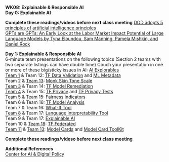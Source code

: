 **WK08: Explainable & Responsible AI**  
**Day 0: Explainable AI**  

**Complete these readings/videos before next class meeting**
[DOD adopts 5 principles of artificial intelligence principles](https://www.defense.gov/News/News-Stories/Article/Article/2094085/dod-adopts-5-principles-of-artificial-intelligence-ethics/#.Y_l9b-fnkIY.linkedin)  
[GPTs are GPTs: An Early Look at the Labor Market Impact Potential of Large Language Models by Tyna Eloundou, Sam Manning, Pamela Mishkin, and Daniel Rock](https://arxiv.org/abs/2303.10130)  

**Day 1: Explainable & Responsible AI**  
6-minute team presentations on the following topics (Section 2 teams with two separate listings can have double time)
Couch your presentation in one or more of these big/sticky issues in AI: [AI Explorables](https://pair.withgoogle.com/explorables/)   
[Team 1](https://docs.google.com/presentation/d/14wT5sJl8HauU52SKWNoyIdnQ5MhzsyC8jV166WCyOZE/edit?usp=sharing) & Team 12: [TF Data Validation](https://www.tensorflow.org/tfx/guide/tfdv) and [ML Metadata](https://www.tensorflow.org/tfx/guide/mlmd)  
Team 2 & [Team 13](https://docs.google.com/presentation/d/1nn6iSp21PM3Sb7pxTrPukVJOwR6zL_NJH-nUsO3Ac1A/edit?usp=sharing): [Monk Skin Tone Scale](https://www.skintone.google/)  
[Team 3](https://www.dropbox.com/s/ne2u0mmn8f5fyx1/AI%20Team%203%20Model%20Remediation.pptx?dl=0) & Team 14: [TF Model Remediation](https://www.tensorflow.org/responsible_ai/model_remediation)  
[Team 4](https://docs.google.com/presentation/d/1PmLTV6uxd2QMAxnPkRRzmXG7lfKGQAqZ/edit#slide=id.p1) & Team 15: [TF Privacy](https://www.tensorflow.org/responsible_ai/privacy/guide) and [TF Privacy Tests](https://blog.tensorflow.org/2020/06/introducing-new-privacy-testing-library.html?_gl=1*1p30nlg*_ga*MTIwMTc0NTIyOS4xNjc1NjIzNDYw*_ga_W0YLR4190T*MTY3OTUxMzk0My43My4xLjE2Nzk1MTQ2NDkuMC4wLjA.)  
[Team 5](https://wmedu-my.sharepoint.com/:p:/r/personal/clbryant_wm_edu/Documents/Fairness%20Indicators.pptx?d=w1ac05e5748cb48c1be5b7821efc37deb&csf=1&web=1&e=fJwp5U) & Team 15: [Fairness Indicators](https://www.tensorflow.org/responsible_ai/fairness_indicators/guide)  
Team 6 & Team 16: [TF Model Analysis](https://www.tensorflow.org/tfx/model_analysis/install)  
Team 7 & Team 16: [What-If Tool](https://pair-code.github.io/what-if-tool/)  
[Team 8](https://docs.google.com/presentation/d/1WE2VO-3jzkIlGASpMAFqSegi2pShTDmISOtb8B2ln-w/edit#slide=id.p) & Team 17: [Language Interpretability Tool](https://pair-code.github.io/lit/)  
Team 9 & Team 17: [Explainable AI](https://cloud.google.com/explainable-ai)  
Team 10 & [Team 18](https://docs.google.com/presentation/d/1UDwCFNaUP3y3I-V99uI4NcsbKGJLkG2CAZ28tOxnh5k/edit#slide=id.p): [TF Federated](https://www.tensorflow.org/federated)  
[Team 11](https://docs.google.com/presentation/d/1xlOC8-kbWUzK6xyZyCgLfT89PJqOKVH4MxaervAW6t8/edit?usp=sharing) & [Team 13](https://docs.google.com/presentation/d/1nn6iSp21PM3Sb7pxTrPukVJOwR6zL_NJH-nUsO3Ac1A/edit?usp=sharing): [Model Cards](https://modelcards.withgoogle.com/about) and [Model Card ToolKit](https://www.tensorflow.org/responsible_ai/model_card_toolkit/guide)  

**Complete these readings/videso before next class meeting**  

**Additional References**  
[Center for AI & Digital Policy](https://www.caidp.org/)  

